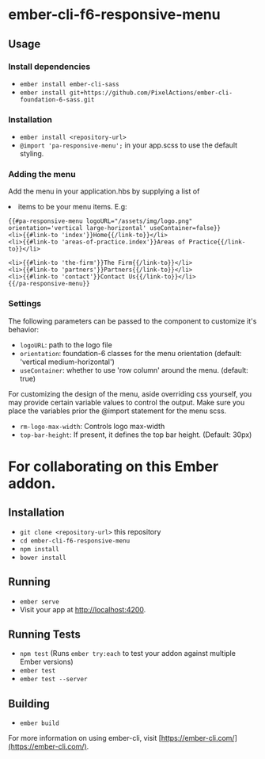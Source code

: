 # ember-cli-f6-responsive-menu

## Usage

### Install dependencies

* `ember install ember-cli-sass` 
* `ember install git+https://github.com/PixelActions/ember-cli-foundation-6-sass.git` 

### Installation

* `ember install <repository-url>` 
* `@import 'pa-responsive-menu';` in your app.scss to use the default styling.

### Adding the menu

Add the menu in your application.hbs by supplying a list of <li> items to be your menu items. E.g:

```
{{#pa-responsive-menu logoURL="/assets/img/logo.png" orientation='vertical large-horizontal' useContainer=false}}
<li>{{#link-to 'index'}}Home{{/link-to}}</li>
<li>{{#link-to 'areas-of-practice.index'}}Areas of Practice{{/link-to}}</li>

<li>{{#link-to 'the-firm'}}The Firm{{/link-to}}</li>
<li>{{#link-to 'partners'}}Partners{{/link-to}}</li>
<li>{{#link-to 'contact'}}Contact Us{{/link-to}}</li>
{{/pa-responsive-menu}}
```
### Settings

The following parameters can be passed to the component to customize it's behavior:

* `logoURL`: path to the logo file
* `orientation`: foundation-6 classes for the menu orientation (default: 'vertical medium-horizontal')
* `useContainer`: whether to use 'row column' around the menu. (default: true)

For customizing the design of the menu, aside overriding css yourself, you may provide certain variable values to control the output. Make sure you place the variables prior the @import statement for the menu scss.

* `rm-logo-max-width`: Controls logo max-width
* `top-bar-height`: If present, it defines the top bar height. (Default: 30px)


# For collaborating on this Ember addon.

## Installation

* `git clone <repository-url>` this repository
* `cd ember-cli-f6-responsive-menu`
* `npm install`
* `bower install`

## Running

* `ember serve`
* Visit your app at [http://localhost:4200](http://localhost:4200).

## Running Tests

* `npm test` (Runs `ember try:each` to test your addon against multiple Ember versions)
* `ember test`
* `ember test --server`

## Building

* `ember build`

For more information on using ember-cli, visit [https://ember-cli.com/](https://ember-cli.com/).
